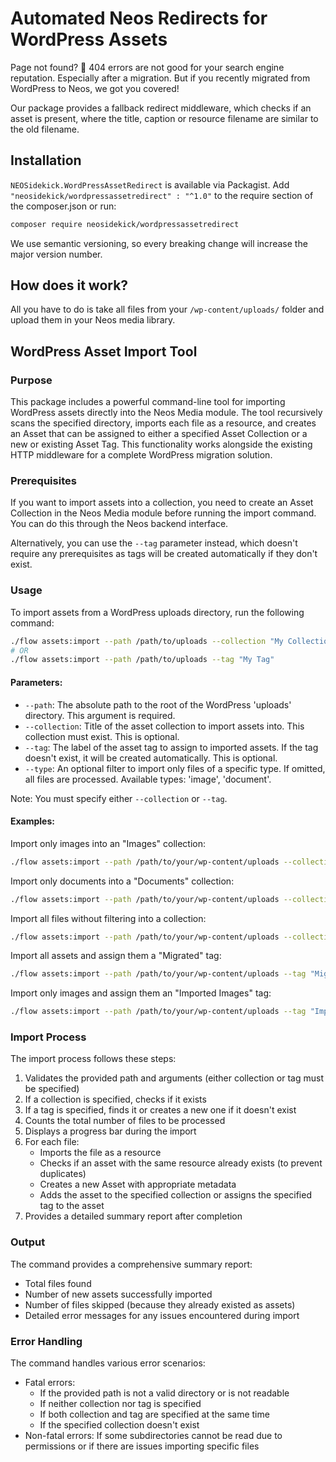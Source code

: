 # Automated Neos Redirects for WordPress Assets

Page not found? :bug: 404 errors are not good for your search engine reputation.
Especially after a migration.
But if you recently migrated from WordPress to Neos, we got you covered!

Our package provides a fallback redirect middleware, which checks if an asset is present,
where the title, caption or resource filename are similar to the old filename.

## Installation

`NEOSidekick.WordPressAssetRedirect` is available via Packagist. Add `"neosidekick/wordpressassetredirect" : "^1.0"` to the require section of the composer.json or run:

```bash
composer require neosidekick/wordpressassetredirect
```

We use semantic versioning, so every breaking change will increase the major version number.

## How does it work?

All you have to do is take all files from your `/wp-content/uploads/` folder and upload them in your Neos media library.

## WordPress Asset Import Tool

### Purpose

This package includes a powerful command-line tool for importing WordPress assets directly into the Neos Media module. The tool recursively scans the specified directory, imports each file as a resource, and creates an Asset that can be assigned to either a specified Asset Collection or a new or existing Asset Tag. This functionality works alongside the existing HTTP middleware for a complete WordPress migration solution.

### Prerequisites

If you want to import assets into a collection, you need to create an Asset Collection in the Neos Media module before running the import command. You can do this through the Neos backend interface.

Alternatively, you can use the `--tag` parameter instead, which doesn't require any prerequisites as tags will be created automatically if they don't exist.

### Usage

To import assets from a WordPress uploads directory, run the following command:

```bash
./flow assets:import --path /path/to/uploads --collection "My Collection"
# OR
./flow assets:import --path /path/to/uploads --tag "My Tag"
```

#### Parameters:

- `--path`: The absolute path to the root of the WordPress 'uploads' directory. This argument is required.
- `--collection`: Title of the asset collection to import assets into. This collection must exist. This is optional.
- `--tag`: The label of the asset tag to assign to imported assets. If the tag doesn't exist, it will be created automatically. This is optional.
- `--type`: An optional filter to import only files of a specific type. If omitted, all files are processed. Available types: 'image', 'document'.

Note: You must specify either `--collection` or `--tag`.

#### Examples:

Import only images into an "Images" collection:
```bash
./flow assets:import --path /path/to/your/wp-content/uploads --collection "Images" --type image
```

Import only documents into a "Documents" collection:
```bash
./flow assets:import --path /path/to/your/wp-content/uploads --collection "Documents" --type document
```

Import all files without filtering into a collection:
```bash
./flow assets:import --path /path/to/your/wp-content/uploads --collection "All Assets"
```

Import all assets and assign them a "Migrated" tag:
```bash
./flow assets:import --path /path/to/your/wp-content/uploads --tag "Migrated"
```

Import only images and assign them an "Imported Images" tag:
```bash
./flow assets:import --path /path/to/your/wp-content/uploads --tag "Imported Images" --type image
```

### Import Process

The import process follows these steps:

1. Validates the provided path and arguments (either collection or tag must be specified)
2. If a collection is specified, checks if it exists
3. If a tag is specified, finds it or creates a new one if it doesn't exist
4. Counts the total number of files to be processed
5. Displays a progress bar during the import
6. For each file:
   - Imports the file as a resource
   - Checks if an asset with the same resource already exists (to prevent duplicates)
   - Creates a new Asset with appropriate metadata
   - Adds the asset to the specified collection or assigns the specified tag to the asset
7. Provides a detailed summary report after completion

### Output

The command provides a comprehensive summary report:

- Total files found
- Number of new assets successfully imported
- Number of files skipped (because they already existed as assets)
- Detailed error messages for any issues encountered during import

### Error Handling

The command handles various error scenarios:

- Fatal errors:
  - If the provided path is not a valid directory or is not readable
  - If neither collection nor tag is specified
  - If both collection and tag are specified at the same time
  - If the specified collection doesn't exist
- Non-fatal errors: If some subdirectories cannot be read due to permissions or if there are issues importing specific files
